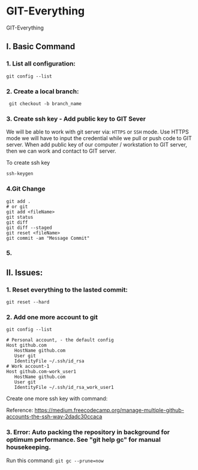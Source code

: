 # GIT-Everything
GIT-Everything


## I. Basic Command

### 1. List all configuration:
``` git config --list ```

### 2. Create a local branch:
``` git checkout -b branch_name```


### 3. Create ssh key - Add public key to GIT Sever
We will be able to work with git server via: `HTTPS` or `SSH` mode. Use HTTPS mode we will have to input the credential while we pull or push code to GIT server.
When add public key of our computer / workstation to GIT server, then we can work and contact to GIT server.

To create ssh key

``` ssh-keygen ```

### 4.Git Change 
```
git add . 
# or git
git add <fileName>
git status
git diff
git diff --staged
git reset <fileName>
git commit -am "Message Commit"
```

### 5.


## II. Issues:

### 1. Reset everything to the lasted commit:

``` git reset --hard ```


### 2. Add one more account to git

```git config --list```
```
# Personal account, - the default config
Host github.com
   HostName github.com
   User git
   IdentityFile ~/.ssh/id_rsa
# Work account-1
Host github.com-work_user1    
   HostName github.com
   User git
   IdentityFile ~/.ssh/id_rsa_work_user1
```   
Create one more ssh key with command: 


Reference:
https://medium.freecodecamp.org/manage-multiple-github-accounts-the-ssh-way-2dadc30ccaca


### 3. Error: Auto packing the repository in background for optimum performance. See "git help gc" for manual housekeeping.


Run this command: 
```git gc --prune=now```


